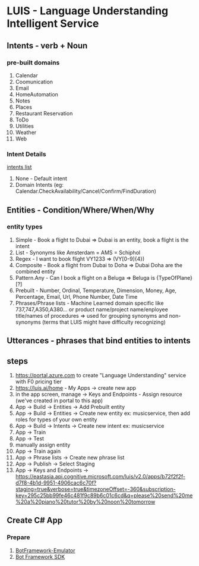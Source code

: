 # LUIS - Language Understanding Intelligent Service

## Intents - verb + Noun

### pre-built domains

1. Calendar
2. Coomunication
3. Email
4. HomeAutomation
5. Notes
6. Places
7. Restaurant Reservation
8. ToDo
9. Utilities
10. Weather
11. Web

### Intent Details

[intents list](https://docs.microsoft.com/en-us/azure/cognitive-services/luis/luis-prebuilt-domains)

1. None - Default intent
2. Domain Intents (eg: Calendar.CheckAvailability/Cancel/Confirm/FindDuration)

## Entities - Condition/Where/When/Why

### entity types

1. Simple - Book a flight to Dubai => Dubai is an entity, book a flight is the intent
2. List - Synonyms like Amsterdam = AMS = Schiphol
3. Regex - I want to book flight VY1233 => (VY[0-9]{4})
4. Composite - Book a flight from Dubai to Doha => Dubai Doha are the combined entity
5. Pattern.Any - Can I book a flight on a Beluga => Beluga is {TypeOfPlane}[?]
6. Prebuilt - Number, Ordinal, Temperature, Dimension, Money, Age, Percentage, Email, Url, Phone Number, Date Time
7. Phrases/Phrase lists - Machine Learned domain specific like 737,747,A350,A380... or product name/project name/enployee title/names of procedures => used for grouping synonyms and non-synonyms (terms that LUIS might have difficulty recognizing)

## Utterances - phrases that bind entities to intents

## steps

1. <https://portal.azure.com> to create "Language Understanding" service with F0 pricing tier
2. <https://luis.ai/home> - My Apps -> create new app
3. in the app screen, manage -> Keys and Endpoints - Assign resource (we've created in portal to this app)
4. App -> Build -> Entities -> Add Prebuilt entity
5. App -> Build -> Entities -> Create new entity ex: musicservice, then add roles for types of your own entity
6. App -> Build -> Intents -> Create new intent  ex: musicservice
7. App -> Train
8. App -> Test
9. manually assign entity
10. App -> Train again
11. App -> Phrase lists -> Create new phrase list
12. App -> Publish -> Select Staging
13. App -> Keys and Endpoints -> https://eastasia.api.cognitive.microsoft.com/luis/v2.0/apps/b72f2f2f-d7f8-4b1d-9951-4906cac6c70f?staging=true&verbose=true&timezoneOffset=-360&subscription-key=295c25bb99fe46c481f9c89b6c01c6cd&q=please%20send%20me%20a%20piano%20tutor%20by%20noon%20tomorrow

## Create C# App

### Prepare

1. [BotFramework-Emulator](https://github.com/microsoft/BotFramework-Emulator/releases)
2. [Bot Framework SDK](https://marketplace.visualstudio.com/items?itemName=BotBuilder.botbuilderv4)